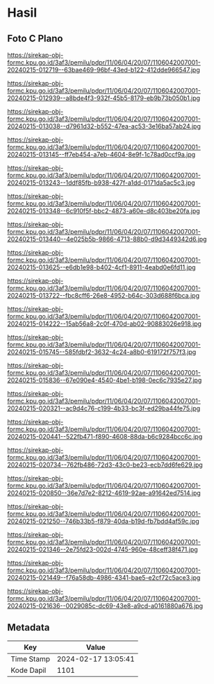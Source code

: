# Hasil

## Foto C Plano

https://sirekap-obj-formc.kpu.go.id/3af3/pemilu/pdpr/11/06/04/20/07/1106042007001-20240215-012719--63bae469-96bf-43ed-b122-412dde966547.jpg

https://sirekap-obj-formc.kpu.go.id/3af3/pemilu/pdpr/11/06/04/20/07/1106042007001-20240215-012939--a8bde4f3-932f-45b5-8179-eb9b73b050b1.jpg

https://sirekap-obj-formc.kpu.go.id/3af3/pemilu/pdpr/11/06/04/20/07/1106042007001-20240215-013038--d7961d32-b552-47ea-ac53-3e16ba57ab24.jpg

https://sirekap-obj-formc.kpu.go.id/3af3/pemilu/pdpr/11/06/04/20/07/1106042007001-20240215-013145--ff7eb454-a7eb-4604-8e9f-1c78ad0ccf9a.jpg

https://sirekap-obj-formc.kpu.go.id/3af3/pemilu/pdpr/11/06/04/20/07/1106042007001-20240215-013243--1ddf85fb-b938-427f-a1dd-0171da5ac5c3.jpg

https://sirekap-obj-formc.kpu.go.id/3af3/pemilu/pdpr/11/06/04/20/07/1106042007001-20240215-013348--6c910f5f-bbc2-4873-a60e-d8c403be20fa.jpg

https://sirekap-obj-formc.kpu.go.id/3af3/pemilu/pdpr/11/06/04/20/07/1106042007001-20240215-013440--4e025b5b-9866-4713-88b0-d9d3449342d6.jpg

https://sirekap-obj-formc.kpu.go.id/3af3/pemilu/pdpr/11/06/04/20/07/1106042007001-20240215-013625--e6db1e98-b402-4cf1-8911-4eabd0e6fd11.jpg

https://sirekap-obj-formc.kpu.go.id/3af3/pemilu/pdpr/11/06/04/20/07/1106042007001-20240215-013722--fbc8cff6-26e8-4952-b64c-303d688f6bca.jpg

https://sirekap-obj-formc.kpu.go.id/3af3/pemilu/pdpr/11/06/04/20/07/1106042007001-20240215-014222--15ab56a8-2c0f-470d-ab02-90883026e918.jpg

https://sirekap-obj-formc.kpu.go.id/3af3/pemilu/pdpr/11/06/04/20/07/1106042007001-20240215-015745--585fdbf2-3632-4c24-a8b0-619172f757f3.jpg

https://sirekap-obj-formc.kpu.go.id/3af3/pemilu/pdpr/11/06/04/20/07/1106042007001-20240215-015836--67e090e4-4540-4be1-b198-0ec6c7935e27.jpg

https://sirekap-obj-formc.kpu.go.id/3af3/pemilu/pdpr/11/06/04/20/07/1106042007001-20240215-020321--ac9d4c76-c199-4b33-bc3f-ed29ba44fe75.jpg

https://sirekap-obj-formc.kpu.go.id/3af3/pemilu/pdpr/11/06/04/20/07/1106042007001-20240215-020441--522fb471-f890-4608-88da-b6c9284bcc6c.jpg

https://sirekap-obj-formc.kpu.go.id/3af3/pemilu/pdpr/11/06/04/20/07/1106042007001-20240215-020734--762fb486-72d3-43c0-be23-ecb7dd6fe629.jpg

https://sirekap-obj-formc.kpu.go.id/3af3/pemilu/pdpr/11/06/04/20/07/1106042007001-20240215-020850--36e7d7e2-8212-4619-92ae-a91642ed7514.jpg

https://sirekap-obj-formc.kpu.go.id/3af3/pemilu/pdpr/11/06/04/20/07/1106042007001-20240215-021250--746b33b5-f879-40da-b19d-fb7bdd4af59c.jpg

https://sirekap-obj-formc.kpu.go.id/3af3/pemilu/pdpr/11/06/04/20/07/1106042007001-20240215-021346--2e75fd23-002d-4745-960e-48ceff38f471.jpg

https://sirekap-obj-formc.kpu.go.id/3af3/pemilu/pdpr/11/06/04/20/07/1106042007001-20240215-021449--f76a58db-4986-4341-bae5-e2cf72c5ace3.jpg

https://sirekap-obj-formc.kpu.go.id/3af3/pemilu/pdpr/11/06/04/20/07/1106042007001-20240215-021636--0029085c-dc69-43e8-a9cd-a0161880a676.jpg


## Metadata

| Key        | Value               |
| ---------- | ------------------- |
| Time Stamp | 2024-02-17 13:05:41 |
| Kode Dapil | 1101                |



